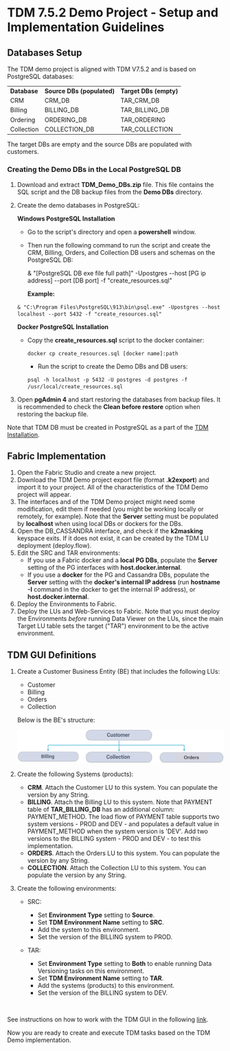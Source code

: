 # TDM 7.5.2 Demo Project - Setup and Implementation Guidelines

## Databases Setup

The TDM demo project is aligned with TDM V7.5.2 and is based on PostgreSQL databases:

<table>
<tr>
<td><strong>Database</strong></td>
<td><strong>Source DBs (populated)</strong></td>
<td><strong>Target DBs (empty)</strong></td>
</tr>
<tr>
<td>CRM</td>
<td>CRM_DB</td>
<td>TAR_CRM_DB</td>
</tr>
<tr>
<td>Billing</td>
<td>BILLING_DB</td>
<td>TAR_BILLING_DB</td>
</tr>
<tr>
<td>Ordering</td>
<td>ORDERING_DB</td>
<td>TAR_ORDERING</td>
</tr>
<tr>
<td>Collection</td>
<td>COLLECTION_DB</td>
<td>TAR_COLLECTION</td>
</tr>
</table>

The target DBs are empty and the source DBs are populated with customers.

### Creating the Demo DBs in the Local PostgreSQL DB

1. Download and extract **TDM_Demo_DBs.zip** file. This file contains the SQL script and the DB backup files from the **Demo DBs** directory.

2. Create the demo databases in PostgreSQL: 

   **Windows PostgreSQL Installation**

   - Go to the script's directory and open a **powershell** window. 
   - Then run the following command to run the script and create the CRM, Billing, Orders, and Collection DB users and schemas on the PostgreSQL DB:

     & "[PostgreSQL DB exe file full path]" -Upostgres --host [PG ip address] --port [DB port] -f "create_resources.sql"

     **Example:** 

   ```
   & "C:\Program Files\PostgreSQL\913\bin\psql.exe" -Upostgres --host localhost --port 5432 -f "create_resources.sql"
   ```

   **Docker PostgreSQL Installation**

   - Copy the **create_resources.sql** script to the docker container:

     ```
     docker cp create_resources.sql [docker name]:path 
     ```

     - Run the script to create the Demo DBs and DB users: 	

     ```
     psql -h localhost -p 5432 -U postgres -d postgres -f /usr/local/create_resources.sql
     ```


3. Open **pgAdmin 4** and start restoring the databases from backup files. It is recommended to check the **Clean before restore** option when restoring the backup file.

Note that TDM DB must be created in PostgreSQL as a part of the [TDM Installation](/articles/TDM/tdm_configuration/01_tdm_installation.md#create-the-tdm-postgresql-db-in-case-of-new-installation).

## Fabric Implementation

1. Open the Fabric Studio and create a new project.
2. Download the TDM Demo project export file (format **.k2export**) and import it to your project. All of the characteristics of the TDM Demo project will appear. 
3. The interfaces and of the TDM Demo project might need some modification, edit them if needed (you might be working locally or remotely, for example).  Note that the **Server** setting must be populated by **localhost** when using local DBs or dockers for the DBs.
4. Open the DB_CASSANDRA interface, and check if the **k2masking** keyspace exits. If it does not exist, it can be created by the TDM LU deployment (deploy.flow). 
5. Edit the SRC and TAR environments: 
   - If you use a Fabric docker and a **local PG DBs**, populate the **Server** setting of the PG interfaces with **host.docker.internal**.
   - If you use a **docker** for the PG and Cassandra DBs, populate the **Server** setting with the **docker's internal IP address** (run **hostname -I** command in the docker to get the internal IP address), or **host.docker.internal**.
6. Deploy the Environments to Fabric.
7. Deploy the LUs and Web-Services to Fabric. Note that you must deploy the Environments *before* running Data Viewer on the LUs, since the main Target LU table sets the target ("TAR") environment to be the active environment.

##  TDM GUI Definitions

1. Create a Customer Business Entity (BE) that includes the following LUs:
   - Customer
   - Billing
   - Orders
   - Collection

   Below is the BE's structure:

   ![Customer BE](images/Customer_demo_BE.png)

2. Create the following Systems (products):  

   - **CRM**. Attach the Customer LU to this system. You can populate the version by any String.
   - **BILLING**. Attach the Billing LU to this system. Note that PAYMENT table of **TAR_BILLING_DB** has an additional column: PAYMENT_METHOD.  The load flow of PAYMENT table supports two system versions - PROD and DEV - and populates a default value in PAYMENT_METHOD when the system version is 'DEV'. Add two versions to the BILLING system - PROD and DEV - to test this implementation.
   - **ORDERS**. Attach the Orders LU to this system. You can populate the version by any String.
   - **COLLECTION**. Attach the Collection LU to this system. You can populate the version by any String.

3. Create the following environments:

   - SRC:

     - Set  **Environment Type** setting to **Source**.
     - Set  **TDM Environment Name** setting to **SRC**.
     - Add the system to this environment.
     - Set the version of the BILLING system to PROD.

   - TAR:

     - Set  **Environment Type** setting to **Both** to enable running Data Versioning tasks on this environment.
     - Set  **TDM Environment Name** setting to **TAR**.
     - Add the systems (products) to this environment.
     - Set the version of the BILLING system to DEV.


​     

See instructions on how to work with the TDM GUI in the following [link](/articles/TDM/tdm_gui/README.md).



Now you are ready to create and execute TDM tasks based on the TDM Demo implementation.

